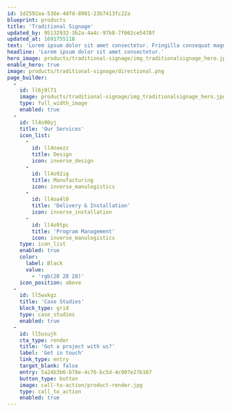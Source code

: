 ```yaml
---
id: 1d2592aa-536e-4dfd-8901-23b7413fc22a
blueprint: products
title: 'Traditional Signage'
updated_by: 95132932-3b2a-4a4c-97b8-7f062ce5478f
updated_at: 1691755118
text: 'Lorem ipsum dolor sit amet consectetur. Fringilla consequat magna pellentesque scelerisque nunc nunc pellentesque neque. Cras lectus fermentum elit sit diam. Habitant a id quis et urna scelerisque. Mauris faucibus tellus mi et enim aliquet.'
headline: 'Lorem ipsum dolor sit amet consectetur.'
hero_image: products/traditional-signage/img_traditionalsignage_hero.jpg
enable_hero: true
image: products/traditional-signage/directional.png
page_builder:
  -
    id: ll6j9l71
    image: products/traditional-signage/img_traditionalsignage_hero.jpg
    type: full_width_image
    enabled: true
  -
    id: ll4o90yj
    title: 'Our Services'
    icon_list:
      -
        id: ll4oaezz
        title: Design
        icon: inverse_design
      -
        id: ll4o92ig
        title: Manufacturing
        icon: inverse_manulogistics
      -
        id: ll4oa4l0
        title: 'Delivery & Installation'
        icon: inverse_installation
      -
        id: ll4o9tpc
        title: 'Program Management'
        icon: inverse_manulogistics
    type: icon_list
    enabled: true
    color:
      label: Black
      value:
        - 'rgb(28 28 28)'
    icon_position: above
  -
    id: ll5wxkgz
    title: 'Case Studies'
    block_type: grid
    type: case_studies
    enabled: true
  -
    id: ll5usujh
    cta_type: render
    title: 'Got a project with us?'
    label: 'Get in touch'
    link_type: entry
    target_blank: false
    entry: 5a24b3b6-b78e-4c76-bc5d-4c907e27b167
    button_type: button
    image: call-to-action/product-render.jpg
    type: call_to_action
    enabled: true
---
```

